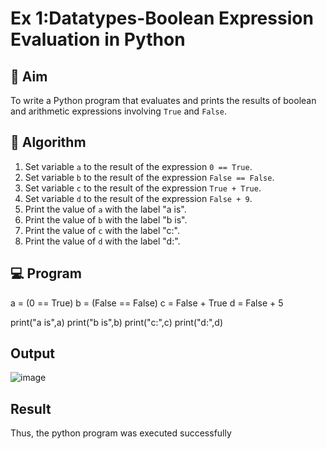 
# Ex 1:Datatypes-Boolean Expression Evaluation in Python

## 🎯 Aim
To write a Python program that evaluates and prints the results of boolean and arithmetic expressions involving `True` and `False`.

## 🧠 Algorithm
1. Set variable `a` to the result of the expression `0 == True`.
2. Set variable `b` to the result of the expression `False == False`.
3. Set variable `c` to the result of the expression `True + True`.
4. Set variable `d` to the result of the expression `False + 9`.
5. Print the value of `a` with the label "a is".
6. Print the value of `b` with the label "b is".
7. Print the value of `c` with the label "c:".
8. Print the value of `d` with the label "d:".

## 💻 Program

a = (0 == True)
b = (False == False)
c = False + True
d = False + 5

print("a is",a)
print("b is",b)
print("c:",c)
print("d:",d)


## Output

![image](https://github.com/user-attachments/assets/60a9717b-dfe4-4b95-a0f7-afc7f11c53b2)

## Result

Thus, the python program was executed successfully
